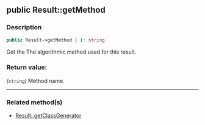 ## public Result::getMethod

### Description    

```php
public Result->getMethod ( ): string
```

Get the The algorithmic method used for this result.
    

### Return value:   

*(```string```)* Method name.


---------------------------------------

### Related method(s)      

* [Result::getClassGenerator](/Docs/MethodsReferences/Result%20Class/public%20Result--getClassGenerator.md)    
